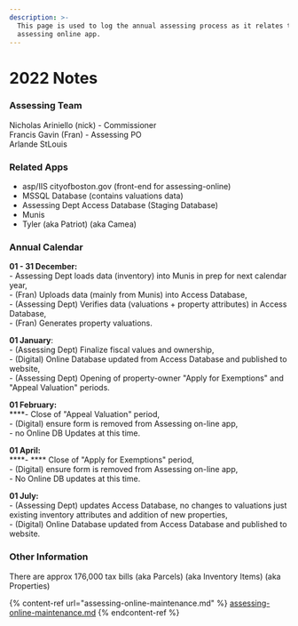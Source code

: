 ```yaml
---
description: >-
  This page is used to log the annual assessing process as it relates to the
  assessing online app.
---
```


# 2022 Notes

### Assessing Team

Nicholas Ariniello (nick) - Commissioner\
Francis Gavin (Fran) - Assessing PO\
Arlande StLouis

### Related Apps

* asp/IIS cityofboston.gov (front-end for assessing-online)
* MSSQL Database (contains valuations data)
* Assessing Dept Access Database (Staging Database)
* Munis
* Tyler (aka Patriot) (aka Camea)

### Annual Calendar

**01 - 31 December:** \
\- Assessing Dept loads data (inventory) into Munis in prep for next calendar year,\
\- (Fran) Uploads data (mainly from Munis) into Access Database,\
\- (Assessing Dept) Verifies data (valuations + property attributes) in Access Database,\
\- (Fran) Generates property valuations.

**01 January**: \
\- (Assessing Dept) Finalize fiscal values and ownership,\
\- (Digital) Online Database updated from Access Database and published to website,\
\- (Assessing Dept) Opening of property-owner "Apply for Exemptions" and "Appeal Valuation" periods.

**01 February:** \
****- Close of "Appeal Valuation" period,\
\- (Digital) ensure form is removed from Assessing on-line app,\
\- no Online DB Updates at this time.

**01 April:** \
****- **** Close of "Apply for Exemptions" period,\
\- (Digital) ensure form is removed from Assessing on-line app,\
\- No Online DB updates at this time.

**01 July:** \
\- (Assessing Dept) updates Access Database, no changes to valuations just existing inventory attributes and addition of new properties,\
\- (Digital) Online Database updated from Access Database and published to website.

### Other Information

There are approx 176,000 tax bills (aka Parcels) (aka Inventory Items) (aka Properties)

{% content-ref url="assessing-online-maintenance.md" %}
[assessing-online-maintenance.md](assessing-online-maintenance.md)
{% endcontent-ref %}
